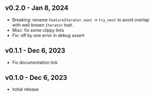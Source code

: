 ## v0.2.0 - Jan 8, 2024

- Breaking: rename `FeatureIterator.next` -> `try_next` to avoid overlap with well known `Iterator` trait.
- Misc: fix some clippy lints
- Fix: off by one error in debug assert

## v0.1.1 - Dec 6, 2023

- Fix documentation link

## v0.1.0 - Dec 6, 2023

- Initial release
